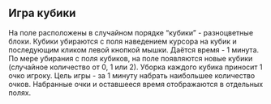 ## Игра кубики

На поле расположены в случайном порядке “кубики” - разноцветные блоки. 
Кубики убираются с поля наведением курсора на кубик и последующим кликом левой кнопкой мышки. 
Даётся время - 1 минута. По мере убирания с поля кубиков, на поле появляются новые кубики (случайное количество от 0, 1 или 2). 
Уборка каждого кубика приносит 1 очко игроку. Цель игры - за 1 минуту набрать наибольшее количество очков. 
Набранные очки и оставшееся время отображаются в отдельных полях. 
